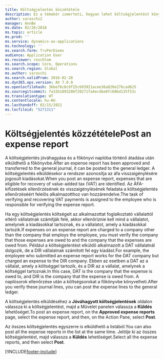```yaml
---
title: Költségjelentés közzététele
description: Ez a témakör ismerteti, hogyan lehet költségjelentést könyvelni a főkönyvbe.
author: saraschi2
manager: AnnBe
ms.date: 02/26/2018
ms.topic: article
ms.prod: ''
ms.service: dynamics-ax-applications
ms.technology: ''
ms.search.form: TrvPerDiems
audience: Application User
ms.reviewer: roschlom
ms.search.scope: Core, Operations
ms.search.region: Global
ms.author: saraschi
ms.search.validFrom: 2016-02-28
ms.dyn365.ops.version: AX 7.0.0
ms.openlocfilehash: 36be76c0c9f25cb93921acee36a820e276cad625
ms.sourcegitcommit: fa32b1893286f20271fa4ec4be8fc68bd135f53c
ms.translationtype: HT
ms.contentlocale: hu-HU
ms.lasthandoff: 02/15/2021
ms.locfileid: "5271311"
---
```

# <a name="post-an-expense-report"></a><span data-ttu-id="6d453-103">Költségjelentés közzététele</span><span class="sxs-lookup"><span data-stu-id="6d453-103">Post an expense report</span></span>

<span data-ttu-id="6d453-104">A költségjelentés jóváhagyása és a főkönyvi naplóba történő átadása után elküldhető a főkönyvbe.</span><span class="sxs-lookup"><span data-stu-id="6d453-104">After an expense report has been approved and transferred to the general journal, it can be posted to the general ledger.</span></span> <span data-ttu-id="6d453-105">A költségjelentés elküldésekor a rendszer azonosítja az áfa visszaigénylésére jogosult kiadásokat.</span><span class="sxs-lookup"><span data-stu-id="6d453-105">When you post an expense report, expenses that are eligible for recovery of value-added tax (VAT) are identified.</span></span> <span data-ttu-id="6d453-106">Az ÁFA-kifizetések ellenőrzésének és visszaigénylésének feladata a költségjelentés ellenőrzéséért felelős alkalmazotthoz van hozzárendelve.</span><span class="sxs-lookup"><span data-stu-id="6d453-106">The task of verifying and recovering VAT payments is assigned to the employee who is responsible for verifying the expense report.</span></span>

<span data-ttu-id="6d453-107">Ha egy költségjelentés költségeit az alkalmazottat foglalkoztató vállalattól eltérő vállalatnak számítják felé, akkor ellenőriznie kell mind a vállalatot, amelynek a kiadásokkal tartoznak, és a vállalatot, amely a kiadásokkal tartozik.</span><span class="sxs-lookup"><span data-stu-id="6d453-107">If expenses on an expense report are charged to a company other than the company that employs the employee, you must verify the company that those expenses are owed to and the company that the expenses are owed from.</span></span> <span data-ttu-id="6d453-108">Például a költségjelentést elküldő alkalmazott a DAT vállalatnál dolgozik, de a DIR vállalatnak számított fel egy kiadást.</span><span class="sxs-lookup"><span data-stu-id="6d453-108">For example, the employee who submitted an expense report works for the DAT company but charged an expense to the DIR company.</span></span> <span data-ttu-id="6d453-109">Ebben az esetben a DAT az a vállalat, amely a költséggel tartozik, és a DIR az a vállalat, amelynek a költséggel tartoznak.</span><span class="sxs-lookup"><span data-stu-id="6d453-109">In this case, DAT is the company that the expense is owed to, and DIR is the company that the expense is owed from.</span></span> <span data-ttu-id="6d453-110">A naplósorok ellenőrzése után a költségsorokat a főkönyvbe könyvelheti.</span><span class="sxs-lookup"><span data-stu-id="6d453-110">After you verify these journal lines, you can post the expense lines to the general ledger.</span></span>

<span data-ttu-id="6d453-111">A költségjelentés elküldéséhez a **Jóváhagyott költségjelentések** oldalon válassza ki a költségjelentést, majd a Művelet panelen válassza a **Küldés** lehetőséget.</span><span class="sxs-lookup"><span data-stu-id="6d453-111">To post an expense report, on the **Approved expense reports** page, select the expense report, and then, on the Action Pane, select **Post**.</span></span>

<span data-ttu-id="6d453-112">Az összes költségjelentés egyszerre is elküldhető a listából.</span><span class="sxs-lookup"><span data-stu-id="6d453-112">You can also post all the expense reports in the list at the same time.</span></span> <span data-ttu-id="6d453-113">Jelölje ki az összes költségjelentést, majd válassza a **Küldés** lehetőséget.</span><span class="sxs-lookup"><span data-stu-id="6d453-113">Select all the expense reports, and then select **Post**.</span></span>


[!INCLUDE[footer-include](../includes/footer-banner.md)]